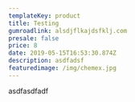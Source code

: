 ```yaml
---
templateKey: product
title: Testing
gumroadlink: alsdjflkajdsfklj.com
presale: false
price: 8
date: 2019-05-15T16:53:30.874Z
description: asdfadsf
featuredimage: /img/chemex.jpg
---
```

asdfasdfadf
